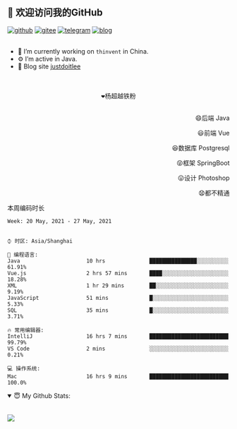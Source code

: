 <!--
**justdoitlee/justdoitlee** is a ✨ _special_ ✨ repository because its `README.md` (this file) appears on your GitHub profile.

Here are some ideas to get you started:

- 🔭 I’m currently working on ...
- 🌱 I’m currently learning ...
- 👯 I’m looking to collaborate on ...
- 🤔 I’m looking for help with ...
- 💬 Ask me about ...
- 📫 How to reach me: ...
- 😄 Pronouns: ...
- ⚡ Fun fact: ...
  -->

<h2>👋 欢迎访问我的GitHub</h2>
  <a href="https://github.com/justdoitlee"><img src="https://img.shields.io/badge/GitHub-ff79c6" alt="github"></a>
  <a href="https://gitee.com/RicardoLee"><img src="https://img.shields.io/badge/Gitee-fe7300" alt="gitee"></a>
  <a href="https://t.me/justdoitlee"><img src="https://img.shields.io/badge/telegram-green" alt="telegram"></a>
  <a href="https://justdoitlee.github.io/"><img src="https://img.shields.io/badge/blog-black" alt="blog"></a>
<br/><br/> 

- 🔭 I’m currently working on `thinvent` in China.
- ⚙️ I’m active in Java.
- 👋 Blog site [justdoitlee](https://justdoitlee.github.io)


<p align="center">
<br/>
<br/>
  <samp>
      ❤️杨超越铁粉 <br/><br/>
   </samp>
</p>


<p align="right">
😄后端 Java
</p>
<p align="right">
😃前端 Vue
</p>
<p align="right">
😆数据库 Postgresql
</p>
<p align="right">
😝框架 SpringBoot
</p>
<p align="right">
😛设计 Photoshop
</p>
<p align="right">
😧都不精通
</p>

本周编码时长

<!--START_SECTION:waka-->
```text
Week: 20 May, 2021 - 27 May, 2021


⌚︎ 时区: Asia/Shanghai

💬 编程语言: 
Java                     10 hrs              ███████████████░░░░░░░░░░   61.91% 
Vue.js                   2 hrs 57 mins       ████░░░░░░░░░░░░░░░░░░░░░   18.28% 
XML                      1 hr 29 mins        ██░░░░░░░░░░░░░░░░░░░░░░░   9.19% 
JavaScript               51 mins             █░░░░░░░░░░░░░░░░░░░░░░░░   5.33% 
SQL                      35 mins             █░░░░░░░░░░░░░░░░░░░░░░░░   3.71%

🔥 常用编辑器: 
IntelliJ                 16 hrs 7 mins       █████████████████████████   99.79% 
VS Code                  2 mins              ░░░░░░░░░░░░░░░░░░░░░░░░░   0.21%

💻 操作系统: 
Mac                      16 hrs 9 mins       █████████████████████████   100.0%

```


<!--END_SECTION:waka-->



<details open>
<summary>😇 My Github Stats:</summary>
<!-- 
<br/>
<br/>

 <a href="https://github.com/anuraghazra/github-readme-stats" title="Tops Language">
  <img align="center" src="https://github-readme-stats.vercel.app/api/top-langs/?username=justdoitlee&layout=compact" />
 </a>
--> 

<br/>
<br/>

<a href="https://github.com/justdoitlee/justdoitlee">
<img align="center" src="https://github-readme-stats.anuraghazra1.vercel.app/api?username=justdoitlee&show_icons=true" />
</a>



<br/>
